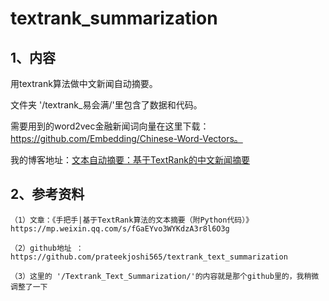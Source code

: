 # textrank_summarization

## 1、内容

用textrank算法做中文新闻自动摘要。

文件夹 '/textrank_易会满/'里包含了数据和代码。

需要用到的word2vec金融新闻词向量在这里下载：https://github.com/Embedding/Chinese-Word-Vectors。

我的博客地址：[文本自动摘要：基于TextRank的中文新闻摘要](https://www.cnblogs.com/Luv-GEM/p/10884493.html)

## 2、参考资料

    （1）文章：《手把手|基于TextRank算法的文本摘要（附Python代码）》 https://mp.weixin.qq.com/s/fGaEYvo3WYKdzA3r8l6O3g

    （2）github地址 ：https://github.com/prateekjoshi565/textrank_text_summarization
    
    （3）这里的 '/Textrank_Text_Summarization/'的内容就是那个github里的，我稍微调整了一下
    

